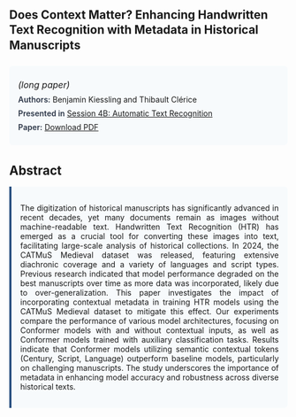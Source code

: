 
<style>    
    h2 {
        margin-top: 0;
        margin-bottom: 1.5rem;
        line-height: 1.3;
    }
    
    h3 {
        margin-top: 2rem;
        margin-bottom: 1rem;
        font-size: 1.4rem;
        font-weight:bold;
    }
    
    .metadata {
        background-color: #f7fafc;
        padding: 1rem;
        border-radius: 6px;
        margin-bottom: 2rem;
    }
    
    .metadata p {
        margin: 0.5rem 0;
    }
    
    .abstract {
        text-align: justify;
        padding: 1rem;
        background-color: #f7fafc;
        border-left: 4px solid #2c5282;
        border-radius: 0 6px 6px 0;
    }
    
    strong {
        color: #2d3748;
        font-weight: 600;
    }
</style>
<main role="main">
<h2>Does Context Matter? Enhancing Handwritten Text Recognition with Metadata in Historical Manuscripts</h2>

<section class="metadata">
<p style='font-size:1rem'><i>(long paper)</i></p>
<p><strong>Authors:</strong> Benjamin Kiessling and Thibault Clérice</p>
<p><strong>Presented in</strong> <a href="/programme/#session4B">Session 4B: Automatic Text Recognition</a></p>
<p><strong>Paper:</strong> <a href="https://ceur-ws.org/Vol-3558/paper30.pdf">Download PDF</a></p>
</section>

<section>
<h3>Abstract</h3>
<div class="abstract">
<p>The digitization of historical manuscripts has significantly advanced in recent decades, yet many documents remain as images without machine-readable text. Handwritten Text Recognition (HTR) has emerged as a crucial tool for converting these images into text, facilitating large-scale analysis of historical collections. In 2024, the CATMuS Medieval dataset was released, featuring extensive diachronic coverage and a variety of languages and script types. Previous research indicated that model performance degraded on the best manuscripts over time as more data was incorporated, likely due to over-generalization. This paper investigates the impact of incorporating contextual metadata in training HTR models using the CATMuS Medieval dataset to mitigate this effect. Our experiments compare the performance of various model architectures, focusing on Conformer models with and without contextual inputs, as well as Conformer models trained with auxiliary classification tasks. Results indicate that Conformer models utilizing semantic contextual tokens (Century, Script, Language) outperform baseline models, particularly on challenging manuscripts. The study underscores the importance of metadata in enhancing model accuracy and robustness across diverse historical texts.</p>
</div>
</section>
</main>